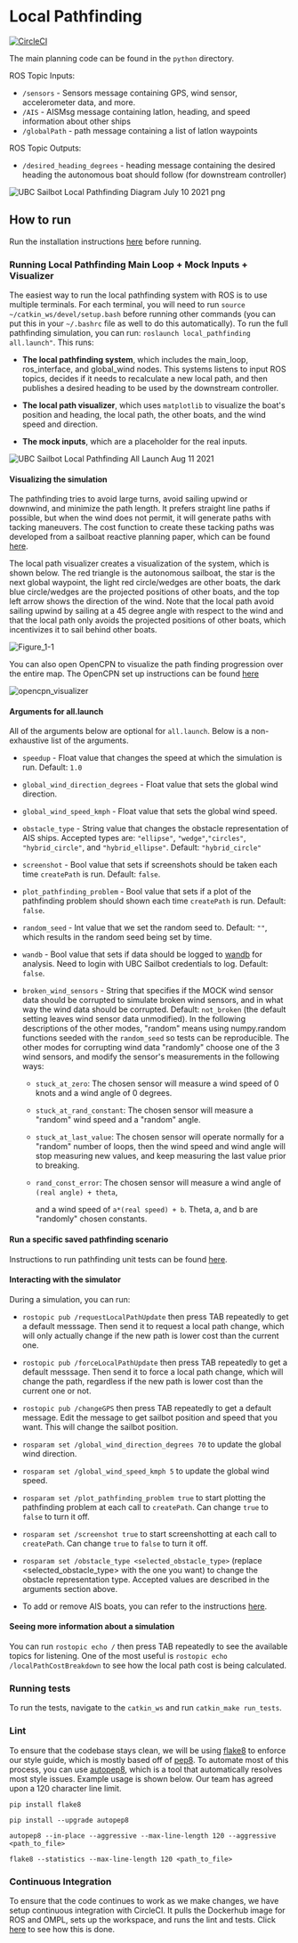 # Local Pathfinding 

[![CircleCI](https://circleci.com/gh/UBCSailbot/local-pathfinding.svg?style=shield&circle-token=d1bf596ed78d6a5d3744417a589e9ea71128364b)](https://circleci.com/gh/UBCSailbot/local-pathfinding)

The main planning code can be found in the `python` directory.

ROS Topic Inputs:
- `/sensors` - Sensors message containing GPS, wind sensor, accelerometer data, and more. 
- `/AIS` - AISMsg message containing latlon, heading, and speed information about other ships
- `/globalPath` - path message containing a list of latlon waypoints

ROS Topic Outputs:
- `/desired_heading_degrees` - heading message containing the desired heading the autonomous boat should follow (for downstream controller)

![UBC Sailbot Local Pathfinding Diagram July 10 2021 png](https://user-images.githubusercontent.com/26510814/125177488-feb8db80-e190-11eb-8d72-b7960b9380c3.png)

## How to run

Run the installation instructions [here](install/README.md) before running.

### Running Local Pathfinding Main Loop + Mock Inputs + Visualizer 

The easiest way to run the local pathfinding system with ROS is to use multiple terminals. For each terminal, you will need to run `source ~/catkin_ws/devel/setup.bash` before running other commands (you can put this in your `~/.bashrc` file as well to do this automatically). To run the full pathfinding simulation, you can run: `roslaunch local_pathfinding all.launch"`. This runs:

* __The local pathfinding system__, which includes the main_loop, ros_interface, and global_wind nodes. This systems listens to input ROS topics, decides if it needs to recalculate a new local path, and then publishes a desired heading to be used by the downstream controller.

* __The local path visualizer__, which uses `matplotlib` to visualize the boat's position and heading, the local path, the other boats, and the wind speed and direction.

* __The mock inputs__, which are a placeholder for the real inputs.

![UBC Sailbot Local Pathfinding All Launch Aug 11 2021](https://user-images.githubusercontent.com/26510814/129068295-df42f08d-37a3-4b7c-9e50-b219e24ed2b6.png)

#### Visualizing the simulation

The pathfinding tries to avoid large turns, avoid sailing upwind or downwind, and minimize the path length. It prefers straight line paths if possible, but when the wind does not permit, it will generate paths with tacking maneuvers. The cost function to create these tacking paths was developed from a sailboat reactive planning paper, which can be found [here](docs/Tacking_Paper.pdf).

The local path visualizer creates a visualization of the system, which is shown below. The red triangle is the autonomous sailboat, the star is the next global waypoint, the light red circle/wedges are other boats, the dark blue circle/wedges are the projected positions of other boats, and the top left arrow shows the direction of the wind. Note that the local path avoid sailing upwind by sailing at a 45 degree angle with respect to the wind and that the local path only avoids the projected positions of other boats, which incentivizes it to sail behind other boats.

![Figure_1-1](https://user-images.githubusercontent.com/26510814/125178013-89033e80-e195-11eb-95f3-0143269f00fa.png)

You can also open OpenCPN to visualize the path finding progression over the entire map. The OpenCPN set up instructions can be found [here](install/visualisation.md)

![opencpn_visualizer](https://user-images.githubusercontent.com/26510814/125177064-cb288200-e18d-11eb-8ffd-29df13ef60e3.png)

#### Arguments for all.launch

All of the arguments below are optional for `all.launch`. Below is a non-exhaustive list of the arguments.

* `speedup` - Float value that changes the speed at which the simulation is run. Default: `1.0`

* `global_wind_direction_degrees` - Float value that sets the global wind direction.

* `global_wind_speed_kmph` - Float value that sets the global wind speed.

* `obstacle_type` - String value that changes the obstacle representation of AIS ships. Accepted types are: `"ellipse"`, `"wedge"`,`"circles"`, `"hybrid_circle"`, and `"hybrid_ellipse"`. Default: `"hybrid_circle"`

* `screenshot` - Bool value that sets if screenshots should be taken each time `createPath` is run. Default: `false`.

* `plot_pathfinding_problem` - Bool value that sets if a plot of the pathfinding problem should shown each time `createPath` is run. Default: `false`.

* `random_seed` - Int value that we set the random seed to. Default: `""`, which results in the random seed being set by time.

* `wandb` - Bool value that sets if data should be logged to [wandb](https://wandb.ai/ubcsailbot) for analysis. Need to login with UBC Sailbot credentials to log. Default: `false`.
* `broken_wind_sensors` - String that specifies if the MOCK wind sensor data should be corrupted to simulate broken wind sensors, and in what way the wind data should be corrupted. Default: `not_broken` (the default setting leaves wind sensor data unmodified). In the following descriptions of the other modes, "random" means using numpy.random functions seeded with the `random_seed` so tests can be reproducible. The other modes for corrupting wind data "randomly" choose one of the 3 wind sensors, and modify the sensor's measurements in the following ways:
  * `stuck_at_zero`: The chosen sensor will measure a wind speed of 0 knots and a wind angle of 0 degrees.
  * `stuck_at_rand_constant`: The chosen sensor will measure a "random" wind speed and a "random" angle.
  * `stuck_at_last_value`: The chosen sensor will operate normally for a "random" number of loops, then the wind speed and wind angle will stop measuring new values, and keep measuring the last value prior to breaking.
  * `rand_const_error`: The chosen sensor will measure a wind angle of `(real angle) + theta`, 

     and a wind speed of `a*(real speed) + b`. Theta, a, and b are "randomly" chosen constants.

#### Run a specific saved pathfinding scenario

Instructions to run pathfinding unit tests can be found [here](json/README.md).

#### Interacting with the simulator

During a simulation, you can run:

* `rostopic pub /requestLocalPathUpdate` then press TAB repeatedly to get a default messsage. Then send it to request a local path change, which will only actually change if the new path is lower cost than the current one.

* `rostopic pub /forceLocalPathUpdate` then press TAB repeatedly to get a default messsage. Then send it to force a local path change, which will change the path, regardless if the new path is lower cost than the current one or not.

* `rostopic pub /changeGPS` then press TAB repeatedly to get a default message. Edit the message to get sailbot position and speed that you want. This will change the sailbot position.

* `rosparam set /global_wind_direction_degrees 70` to update the global wind direction.

* `rosparam set /global_wind_speed_kmph 5` to update the global wind speed.

* `rosparam set /plot_pathfinding_problem true` to start plotting the pathfinding problem at each call to `createPath`. Can change `true` to `false` to turn it off.

* `rosparam set /screenshot true` to start screenshotting at each call to `createPath`. Can change `true` to `false` to turn it off.

* `rosparam set /obstacle_type <selected_obstacle_type>` (replace <selected_obstacle_type> with the one you want) to change the obstacle representation type. Accepted values are described in the arguments section above.

* To add or remove AIS boats, you can refer to the instructions [here](python/README.md).

#### Seeing more information about a simulation

You can run `rostopic echo /` then press TAB repeatedly to see the available topics for listening. One of the most useful is `rostopic echo /localPathCostBreakdown` to see how the local path cost is being calculated.

### Running tests

To run the tests, navigate to the `catkin_ws` and run `catkin_make run_tests`.

### Lint

To ensure that the codebase stays clean, we will be using [flake8](https://flake8.pycqa.org/en/latest/) to enforce our style guide, which is mostly based off of [pep8](https://www.python.org/dev/peps/pep-0008/). To automate most of this process, you can use [autopep8](https://github.com/hhatto/autopep8), which is a tool that automatically resolves most style issues. Example usage is shown below. Our team has agreed upon a 120 character line limit.

`pip install flake8`

`pip install --upgrade autopep8`

`autopep8 --in-place --aggressive --max-line-length 120 --aggressive <path_to_file>`

`flake8 --statistics --max-line-length 120 <path_to_file>`

### Continuous Integration

To ensure that the code continues to work as we make changes, we have setup continuous integration with CircleCI. It pulls the Dockerhub image for ROS and OMPL, sets up the workspace, and runs the lint and tests. Click [here](.circleci/config.yml) to see how this is done.
